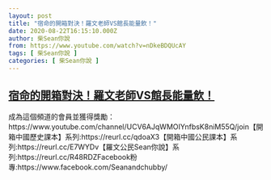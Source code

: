 ```yaml
---
layout: post
title: "宿命的開箱對決！羅文老師VS館長能量飲！"
date: 2020-08-22T16:15:10.000Z
author: 柴Sean你說
from: https://www.youtube.com/watch?v=nDkeBDQUcAY
tags: [ 柴Sean你說 ]
categories: [ 柴Sean你說 ]
---
```

<!--1598112910000-->
[宿命的開箱對決！羅文老師VS館長能量飲！](https://www.youtube.com/watch?v=nDkeBDQUcAY)
------

<div>
成為這個頻道的會員並獲得獎勵：https://www.youtube.com/channel/UCV6AJqWMOIYnfbsK8niM55Q/join【開箱中國歷史課本】系列:https://reurl.cc/qdoaX3【開箱中國公民課本】系列:https://reurl.cc/E7WYDv【羅文公民Sean你說】系列:https://reurl.cc/R48RDZFacebook粉專:https://www.facebook.com/Seanandchubby/
</div>
